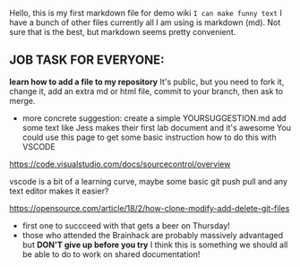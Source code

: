 Hello, this is my first markdown file for demo wiki
`I can make funny text`
I have a bunch of other files currently all I am using is markdown (md). 
Not sure that is the best, but markdown seems pretty convenient.

## JOB TASK FOR EVERYONE: 
**learn how to add a file to my repository**
It's public, but you need to fork it, change it, add an extra md or html file, commit to your branch, then ask to merge.
* more concrete suggestion: create a simple YOURSUGGESTION.md add some text like Jess makes their first lab document and it's awesome
You could use this page to get some basic instruction how to do this with VSCODE

https://code.visualstudio.com/docs/sourcecontrol/overview

vscode is a bit of a learning curve, maybe some basic git push pull and any text editor makes it easier?

https://opensource.com/article/18/2/how-clone-modify-add-delete-git-files

* first one to succceed with that gets a beer on Thursday!
* those who attended the Brainhack are probably massively advantaged but **DON'T give up before you try** I think this is something we should all be able to do to work on shared documentation!

